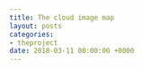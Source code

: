 ```yaml
---
title: The cloud image map
layout: posts
categories:
- theproject
date: 2018-03-11 00:00:00 +0000
---
```

